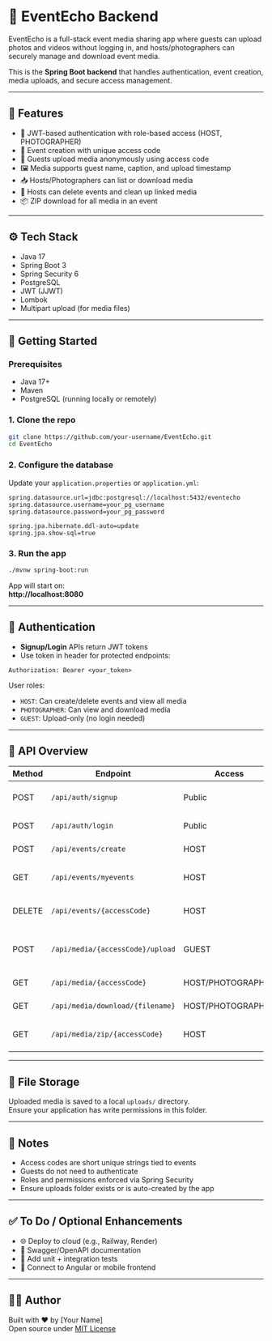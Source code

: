 # 📸 EventEcho Backend

EventEcho is a full-stack event media sharing app where guests can upload photos and videos without logging in, and hosts/photographers can securely manage and download event media.

This is the **Spring Boot backend** that handles authentication, event creation, media uploads, and secure access management.

---

## 🚀 Features

- 🔐 JWT-based authentication with role-based access (HOST, PHOTOGRAPHER)
- 📅 Event creation with unique access code
- 📸 Guests upload media anonymously using access code
- 🖼️ Media supports guest name, caption, and upload timestamp
- 📥 Hosts/Photographers can list or download media
- 🧹 Hosts can delete events and clean up linked media
- 📦 ZIP download for all media in an event

---

## ⚙️ Tech Stack

- Java 17
- Spring Boot 3
- Spring Security 6
- PostgreSQL
- JWT (JJWT)
- Lombok
- Multipart upload (for media files)

---

## 🏁 Getting Started

### Prerequisites

- Java 17+
- Maven
- PostgreSQL (running locally or remotely)

### 1. Clone the repo

```bash
git clone https://github.com/your-username/EventEcho.git
cd EventEcho
```

### 2. Configure the database

Update your `application.properties` or `application.yml`:

```properties
spring.datasource.url=jdbc:postgresql://localhost:5432/eventecho
spring.datasource.username=your_pg_username
spring.datasource.password=your_pg_password

spring.jpa.hibernate.ddl-auto=update
spring.jpa.show-sql=true
```

### 3. Run the app

```bash
./mvnw spring-boot:run
```

App will start on:  
**http://localhost:8080**

---

## 🔐 Authentication

- **Signup/Login** APIs return JWT tokens
- Use token in header for protected endpoints:

```
Authorization: Bearer <your_token>
```

User roles:
- `HOST`: Can create/delete events and view all media
- `PHOTOGRAPHER`: Can view and download media
- `GUEST`: Upload-only (no login needed)

---

## 📮 API Overview

| Method | Endpoint                            | Access             | Description                      |
|--------|-------------------------------------|--------------------|----------------------------------|
| POST   | `/api/auth/signup`                  | Public             | Create new user (HOST only)     |
| POST   | `/api/auth/login`                   | Public             | Get JWT token                    |
| POST   | `/api/events/create`                | HOST               | Create a new event               |
| GET    | `/api/events/myevents`              | HOST               | List events created by host      |
| DELETE | `/api/events/{accessCode}`          | HOST               | Delete an event and its media    |
| POST   | `/api/media/{accessCode}/upload`    | GUEST              | Upload media (multipart files)   |
| GET    | `/api/media/{accessCode}`           | HOST/PHOTOGRAPHER  | View media for event             |
| GET    | `/api/media/download/{filename}`    | HOST/PHOTOGRAPHER  | Download single file             |
| GET    | `/api/media/zip/{accessCode}`       | HOST               | Download all media as ZIP        |

---

## 📁 File Storage

Uploaded media is saved to a local `uploads/` directory.  
Ensure your application has write permissions in this folder.

---

## 📌 Notes

- Access codes are short unique strings tied to events
- Guests do not need to authenticate
- Roles and permissions enforced via Spring Security
- Ensure uploads folder exists or is auto-created by the app

---

## ✅ To Do / Optional Enhancements

- 🌐 Deploy to cloud (e.g., Railway, Render)
- 📄 Swagger/OpenAPI documentation
- 🧪 Add unit + integration tests
- 📲 Connect to Angular or mobile frontend

---

## 🧑‍💻 Author

Built with ❤️ by [Your Name]  
Open source under [MIT License](LICENSE)
